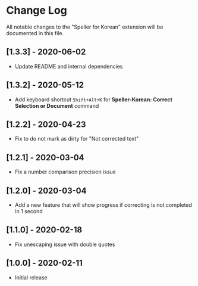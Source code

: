 # Change Log

All notable changes to the "Speller for Korean" extension will be documented in this file.

## [1.3.3] - 2020-06-02
- Update README and internal dependencies

## [1.3.2] - 2020-05-12
- Add keyboard shortcut `Shift+Alt+K` for **Speller-Korean: Correct Selection or Document** command

## [1.2.2] - 2020-04-23
- Fix to do not mark as dirty for "Not corrected text"

## [1.2.1] - 2020-03-04
- Fix a number comparison precision issue

## [1.2.0] - 2020-03-04
- Add a new feature that will show progress if correcting is not completed in 1 second

## [1.1.0] - 2020-02-18
- Fix unescaping issue with double quotes

## [1.0.0] - 2020-02-11
- Initial release
